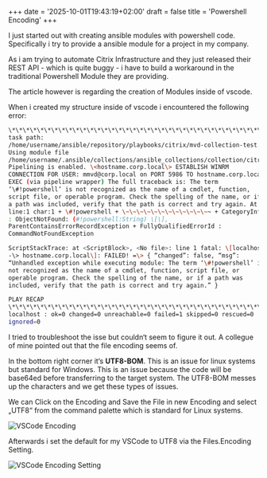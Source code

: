 +++
date = '2025-10-01T19:43:19+02:00'
draft = false
title = 'Powershell Encoding'
+++

I just started out with creating ansible modules with powershell code.
Specifically i try to provide a ansible module for a project in my
company.

As i am trying to automate Citrix Infrastructure and they just released
their REST API - which is quite buggy - i have to build a workaround in
the traditional Powershell Module they are providing.

The article however is regarding the creation of Modules inside of
vscode.

When i created my structure inside of vscode i encountered the following
error:

``` bash TASK \[Create Machinecatalog\]
\*\*\*\*\*\*\*\*\*\*\*\*\*\*\*\*\*\*\*\*\*\*\*\*\*\*\*\*\*\*\*\*\*\*\*\*\*\*\*\*\*\*\*\*\*\*
task path:
/home/username/ansible/repository/playbooks/citrix/mvd-collection-test.yml:9
Using module file
/home/username/.ansible/collections/ansible_collections/collection/citrix/plugins/modules/mvd_machinecatalog_create.ps1
Pipelining is enabled. \<hostname.corp.local\> ESTABLISH WINRM
CONNECTION FOR USER: mmvd@corp.local on PORT 5986 TO hostname.corp.local
EXEC (via pipeline wrapper) The full traceback is: The term
‘\#!powershell’ is not recognized as the name of a cmdlet, function,
script file, or operable program. Check the spelling of the name, or if
a path was included, verify that the path is correct and try again. At
line:1 char:1 + \#!powershell + \~\~\~\~\~\~\~\~\~\~\~\~~ + CategoryInfo
: ObjectNotFound: (#!powershell:String) \[\],
ParentContainsErrorRecordException + FullyQualifiedErrorId :
CommandNotFoundException

ScriptStackTrace: at <ScriptBlock>, <No file>: line 1 fatal: \[localhost
-\> hostname.corp.local\]: FAILED! =\> { “changed”: false, “msg”:
“Unhandled exception while executing module: The term ‘\#!powershell’ is
not recognized as the name of a cmdlet, function, script file, or
operable program. Check the spelling of the name, or if a path was
included, verify that the path is correct and try again.” }

PLAY RECAP
\*\*\*\*\*\*\*\*\*\*\*\*\*\*\*\*\*\*\*\*\*\*\*\*\*\*\*\*\*\*\*\*\*\*\*\*\*\*\*\*\*\*\*\*\*
localhost : ok=0 changed=0 unreachable=0 failed=1 skipped=0 rescued=0
ignored=0  
```


I tried to troubleshoot the isse but couldn‘t seem to figure it out. A
collegue of mine pointed out that the file encoding seems of.

In the bottom right corner it‘s **UTF8-BOM**. This is an issue for linux
systems but standard for Windows. This is an issue because the code will
be base64ed before transferring to the target system. The UTF8-BOM
messes up the characters and we get these types of issues.

We can Click on the Encoding and Save the File in new Encoding and
select „UTF8“ from the command palette which is standard for Linux
systems.

![VSCode Encoding](powershell_encoding_vscode01.png)


Afterwards i set the default for my VSCode to UTF8 via the
Files.Encoding Setting.

![VSCode Encoding Setting](powershell_encoding_vscode02.png)